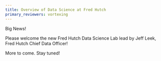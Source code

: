 ```yaml
---
title: Overview of Data Science at Fred Hutch
primary_reviewers: vortexing
---
```

Big News!  

Please welcome the new Fred Hutch Data Science Lab lead by Jeff Leek, Fred Hutch Chief Data Officer!

More to come.  Stay tuned!